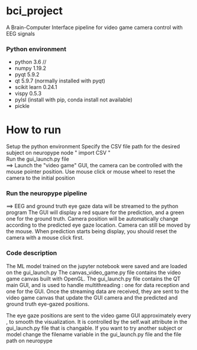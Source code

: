 # bci_project
A Brain-Computer Interface pipeline for video game camera control with EEG signals

### Python environment ##
- python 3.6 //
- numpy 1.19.2
- pyqt 5.9.2
- qt 5.9.7 (normally installed with pyqt)
- scikit learn 0.24.1
- vispy 0.5.3
- pylsl (install with pip, conda install not available)
- pickle

How to run
==
Setup the python environment
Specify the CSV file path for the desired subject on neuropype node " import CSV " <br />
Run the gui_launch.py file  <br />
==> Launch the "video game" GUI, the camera can be controlled with 
the mouse pointer position. Use mouse click or mouse wheel to reset the
camera to the initial position 

### Run the neuropype pipeline ###
==> EEG and ground truth eye gaze data will be streamed to the python program
The GUI will display a red square for the prediction, and a green one for the ground truth.
Camera position will be automatically change according to the predicted eye gaze location.
Camera can still be moved by the mouse.
When prediction starts being display, you should reset the camera with a mouse click first.

### Code description ###
The ML model trained on the jupyter notebook were saved and are loaded on the gui_launch.py
The canvas_video_game.py file contains the video game canvas built with OpenGL. 
The gui_launch.py file contains the QT main GUI, and is used to handle multithreading :
one for data reception and one for the GUI.
Once the streaming data are received, they are sent to the video game canvas that update 
the GUI camera and the predicted and ground truth eye-gazed positions.

The eye gaze positions are sent to the video game GUI approximately every ,
to smooth the visualization.
It is controlled by the self.wait attribute in the gui_launch.py file that is changable.
If you want to try another subject or model change the filename variable in the gui_launch.py file
and the file path on neuropype
